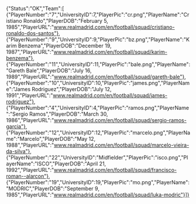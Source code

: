 {"Status":"OK","Team":[
{"PlayerNumber":"7","UniversityID":7,"PlayerPic":"cr.png","PlayerName":"Cristiano Ronaldo","PlayerDOB":"February 5, 1985","PlayerURL":"www.realmadrid.com/en/football/squad/cristiano-ronaldo-dos-santos"},
{"PlayerNumber":"9","UniversityID":9,"PlayerPic":"bz.png","PlayerName":"Karim Benzema","PlayerDOB":"December 19, 1987","PlayerURL":"www.realmadrid.com/en/football/squad/karim-benzema"},
{"PlayerNumber":"11","UniversityID":11,"PlayerPic":"bale.png","PlayerName":"Gareth Bale","PlayerDOB":"July 16, 1989","PlayerURL":"www.realmadrid.com/en/football/squad/gareth-bale"},
{"PlayerNumber":"10","UniversityID":10,"PlayerPic":"james.png","PlayerName":"James Rodriguez","PlayerDOB":"July 12, 1991","PlayerURL":"www.realmadrid.com/en/football/squad/james-rodriguez"},
{"PlayerNumber":"4","UniversityID":4,"PlayerPic":"ramos.png","PlayerName":"Sergio Ramos","PlayerDOB":"March 30, 1986","PlayerURL":"www.realmadrid.com/en/football/squad/sergio-ramos-garcia"},
{"PlayerNumber":"12","UniversityID":12,"PlayerPic":"marcelo.png","PlayerName":"Marcelo","PlayerDOB":"May 12, 1988","PlayerURL":"www.realmadrid.com/en/football/squad/marcelo-vieira-da-silva"},
{"PlayerNumber":"22","UniversityID":"Midfielder","PlayerPic":"isco.png","PlayerName":"ISCO","PlayerDOB":"April 21, 1992","PlayerURL":"www.realmadrid.com/en/football/squad/francisco-roman--alarcon"},
{"PlayerNumber":"19","UniversityID":19,"PlayerPic":"mo.png","PlayerName":"MODRIC","PlayerDOB":"September 9, 1985","PlayerURL":"www.realmadrid.com/en/football/squad/luka-modric"}]}
